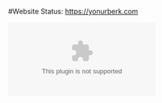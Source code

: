 #Website Status:
https://yonurberk.com

![websitestatus](https://img.shields.io/website-up-down-green-red/http/yonurberk.com)
